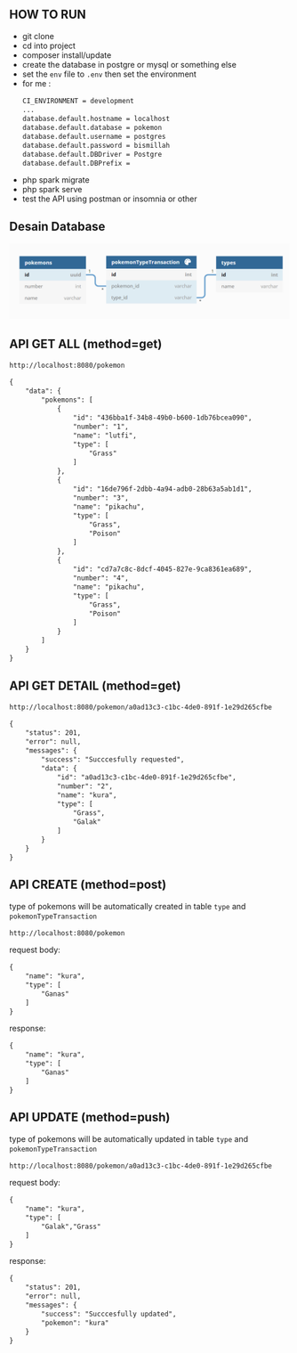 ## HOW TO RUN
- git clone
- cd into project
- composer install/update
- create the database in postgre or mysql or something else
- set the `env` file to `.env` then set the environment
- for me :
    ```
    CI_ENVIRONMENT = development
    ...
    database.default.hostname = localhost
    database.default.database = pokemon
    database.default.username = postgres
    database.default.password = bismillah
    database.default.DBDriver = Postgre
    database.default.DBPrefix =
    ```
- php spark migrate
- php spark serve
- test the API using postman or insomnia or other

## Desain Database

![alt](Screenshot%20(88).png)

## API GET ALL (method=get)

```
http://localhost:8080/pokemon
```

```
{
    "data": {
        "pokemons": [
            {
                "id": "436bba1f-34b8-49b0-b600-1db76bcea090",
                "number": "1",
                "name": "lutfi",
                "type": [
                    "Grass"
                ]
            },
            {
                "id": "16de796f-2dbb-4a94-adb0-28b63a5ab1d1",
                "number": "3",
                "name": "pikachu",
                "type": [
                    "Grass",
                    "Poison"
                ]
            },
            {
                "id": "cd7a7c8c-8dcf-4045-827e-9ca8361ea689",
                "number": "4",
                "name": "pikachu",
                "type": [
                    "Grass",
                    "Poison"
                ]
            }
        ]
    }
}
```

## API GET DETAIL (method=get)

```
http://localhost:8080/pokemon/a0ad13c3-c1bc-4de0-891f-1e29d265cfbe
```

```
{
    "status": 201,
    "error": null,
    "messages": {
        "success": "Succcesfully requested",
        "data": {
            "id": "a0ad13c3-c1bc-4de0-891f-1e29d265cfbe",
            "number": "2",
            "name": "kura",
            "type": [
                "Grass",
                "Galak"
            ]
        }
    }
}
```

## API CREATE (method=post)

type of pokemons will be automatically created in table `type` and `pokemonTypeTransaction`

```
http://localhost:8080/pokemon
```
request body:
```
{
    "name": "kura",
    "type": [
        "Ganas"
    ]
}
```
response:
```
{
    "name": "kura",
    "type": [
        "Ganas"
    ]
}
```

## API UPDATE (method=push)
type of pokemons will be automatically updated in table `type` and `pokemonTypeTransaction`
```
http://localhost:8080/pokemon/a0ad13c3-c1bc-4de0-891f-1e29d265cfbe
```
request body:
```
{
    "name": "kura",
    "type": [
        "Galak","Grass"
    ]
}
```
response:
```
{
    "status": 201,
    "error": null,
    "messages": {
        "success": "Succcesfully updated",
        "pokemon": "kura"
    }
}
```